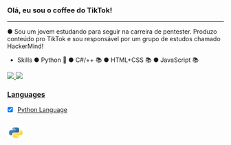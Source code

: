 ### Olá, eu sou o coffee do TikTok!
_____________________________________

● Sou um jovem estudando para seguir na carreira de pentester. Produzo conteúdo pro TikTok e sou responsável por um grupo de estudos chamado HackerMind!

   - Skills
● Python 🐍
● C#/++ 📚
● HTML+CSS 📚
● JavaScript 📚

<div>
  <a href="https://github.com/CoffeeDeev">
  <img height="180em" src="https://github-readme-stats.vercel.app/api?username=CoffeeDeev&show_icons=true&theme=dracula&include_all_commits=true&count_private=true" /_>
  <img height="180em" src="https://github-readme-stats.vercel.app/api/top-langs/?username=CoffeeDeev&layout=compact&langs_count=7&theme=dracula" /_>
 <div>

 ### Languages
- [x] Python Language
##
<img align="center" alt="Rafa-Python" height="30" width="40" src="https://raw.githubusercontent.com/devicons/devicon/master/icons/python/python-original.svg">
<div>
